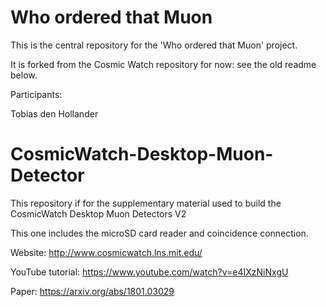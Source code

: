 # Who ordered that Muon
This is the central repository for the 'Who ordered that Muon' project.

It is forked from the Cosmic Watch repository for now: see the old readme below.

Participants:

Tobias den Hollander


# CosmicWatch-Desktop-Muon-Detector
This repository if for the supplementary material used to build the CosmicWatch Desktop Muon Detectors V2

This one includes the microSD card reader and coincidence connection.

Website: http://www.cosmicwatch.lns.mit.edu/

YouTube tutorial: https://www.youtube.com/watch?v=e4IXzNiNxgU

Paper: https://arxiv.org/abs/1801.03029
